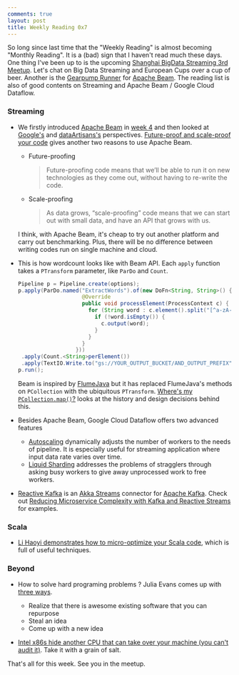 ```yaml
---
comments: true
layout: post
title: Weekly Reading 0x7
---
```


So long since last time that the "Weekly Reading" is almost becoming "Monthly Reading". It is a (bad) sign that I haven't read much these days. One thing I've been up to is the upcoming [Shanghai BigData Streaming 3rd Meetup](http://www.meetup.com/Shanghai-Big-Data-Streaming-Meetup/events/231831396/). Let's chat on Big Data Streaming and European Cups over a cup of beer. Another is the [Gearpump Runner](https://github.com/apache/incubator-beam/pull/323) for [Apache Beam](https://beam.apache.org). The reading list is also of good contents on Streaming and Apache Beam / Google Cloud Dataflow. 

### Streaming


* We firstly introduced [Apache Beam](https://beam.apache.org) in [week 4](http://manuzhang.github.io/2016/05/08/weekly-4.html) and then looked at [Google's](http://manuzhang.github.io/2016/05/15/weekly-5.html) and [dataArtisans's](http://manuzhang.github.io/2016/05/29/weekly-6.html) perspectives. [Future-proof and scale-proof your code](https://www.oreilly.com/ideas/future-proof-and-scale-proof-your-code) gives another two reasons to use Apache Beam.
 
   - Future-proofing
     
     > Future-proofing code means that we’ll be able to run it on new technologies as they come out, without having to re-write the code.
    
   - Scale-proofing
  
     > As data grows, “scale-proofing” code means that we can start out with small data, and have an API that grows with us.
     
  I think, with Apache Beam, it's cheap to try out another platform and carry out benchmarking. Plus, there will be no difference between writing codes run on single machine and cloud.
  
  
* This is how wordcount looks like with Beam API. Each `apply` function takes a `PTransform` parameter, like `ParDo` and `Count`.

  ```java
  Pipeline p = Pipeline.create(options);
  p.apply(ParDo.named("ExtractWords").of(new DoFn<String, String>() {
                      @Override
                      public void processElement(ProcessContext c) {
                        for (String word : c.element().split("[^a-zA-Z']+")) {
                          if (!word.isEmpty()) {
                            c.output(word);
                          }
                        }
                      }
                    }))
   .apply(Count.<String>perElement())                 
   .apply(TextIO.Write.to("gs://YOUR_OUTPUT_BUCKET/AND_OUTPUT_PREFIX"));
  p.run();
  ```

  Beam is inspired by [FlumeJava](http://research.google.com/pubs/pub35650.html)   but it has replaced FlumeJava's methods on `PCollection` with the ubiquitous `PTransform`. [Where's my `PCollection.map()`?](http://beam.incubator.apache.org/blog/2016/05/27/where-is-my-pcollection-dot-map.html) looks at the history and design decisions behind this. 
  
* Besides Apache Beam, Google Cloud Dataflow offers two advanced features  
   
  - [Autoscaling](https://cloud.google.com/blog/big-data/2016/03/comparing-cloud-dataflow-autoscaling-to-spark-and-hadoop) dynamically adjusts the number of workers to the needs of pipeline. It is especially useful for streaming application where input data rate varies over time. 
  - [Liquid Sharding](https://cloud.google.com/blog/big-data/2016/05/no-shard-left-behind-dynamic-work-rebalancing-in-google-cloud-dataflow) addresses the problems of stragglers through asking busy workers to give away unprocessed work to free workers.

  
* [Reactive Kafka](https://github.com/akka/reactive-kafka) is an [Akka Streams](http://doc.akka.io/docs/akka/2.4.6/scala/stream/index.html) connector for [Apache Kafka](https://kafka.apache.org). Check out [Reducing Microservice Complexity with Kafka and Reactive Streams](http://www.slideshare.net/jimriecken/reducing-microservice-complexity-with-kafka-and-reactive-streams) for examples. 

### Scala

* [Li Haoyi demonstrates how to micro-optimize your Scala code](http://www.lihaoyi.com/post/MicrooptimizingyourScalacode.html), which is full of useful techniques.

### Beyond 

* How to solve hard programing problems ? Julia Evans comes up with [three ways](http://jvns.ca/blog/2016/05/29/three-ways-to-solve-hard-programming-problems/).

  - Realize that there is awesome existing software that you can repurpose
  - Steal an idea 
  - Come up with a new idea

* [Intel x86s hide another CPU that can take over your machine (you can't audit it)](http://boingboing.net/2016/06/15/intel-x86-processors-ship-with.html). Take it with a grain of salt.

That's all for this week. See you in the meetup.


  
  
